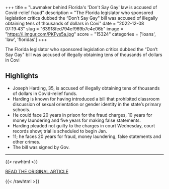 +++
title = "Lawmaker behind Florida's 'Don't Say Gay' law is accused of Covid-relief fraud"
description = "The Florida legislator who sponsored legislation critics dubbed the “Don’t Say Gay\" bill was accused of illegally obtaining tens of thousands of dollars in Covi"
date = "2022-12-08 07:19:43"
slug = "63918fed794ef969b7e4e06b"
image = "https://i.imgur.com/PKFys5a.jpg"
score = "15324"
categories = ['loans', 'law', 'floridas']
+++

The Florida legislator who sponsored legislation critics dubbed the “Don’t Say Gay\" bill was accused of illegally obtaining tens of thousands of dollars in Covi

## Highlights

- Joseph Harding, 35, is accused of illegally obtaining tens of thousands of dollars in Covid-relief funds.
- Harding is known for having introduced a bill that prohibited classroom discussion of sexual orientation or gender identity in the state’s primary schools.
- He could face 20 years in prison for the fraud charges, 10 years for money laundering and five years for making false statements.
- Harding pleaded not guilty to the charges in court Wednesday, court records show; trial is scheduled to begin Jan.
- 11; he faces 20 years for fraud, money laundering, false statements and other crimes.
- The bill was signed by Gov.

---

{{< rawhtml >}}
  <p class="article-category">
    <a target="_blank" href="https://www.nbcnews.com/news/us-news/lawmaker-floridas-dont-say-gay-law-accused-covid-relief-fraud-rcna60676">READ THE ORIGINAL ARTICLE</a>
  </p>
{{< /rawhtml >}}

